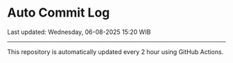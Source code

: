 # Auto Commit Log

Last updated: Wednesday, 06-08-2025 15:20 WIB

---

This repository is automatically updated every 2 hour using GitHub Actions.
